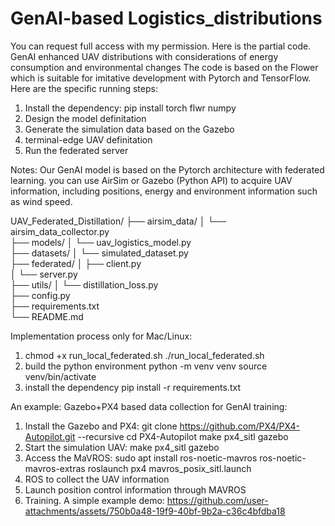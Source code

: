 # GenAI-based Logistics_distributions
You can request full access with my permission. Here is the partial code.
GenAI enhanced UAV distributions with considerations of energy consumption and environmental changes
The code is based on the Flower which is suitable for imitative development with Pytorch and TensorFlow.
Here are the specific running steps:
1. Install the dependency: pip install torch flwr numpy
2. Design the model definitation
3. Generate the simulation data based on the Gazebo
4. terminal-edge UAV definitation
5. Run the federated server

Notes: Our GenAI model is based on the Pytorch architecture with federated learning. you can use AirSim or Gazebo (Python API) to acquire UAV information, including positions, energy and environment information such as wind speed. 

UAV_Federated_Distillation/
├── airsim_data/
│   └── airsim_data_collector.py    
├── models/
│   └── uav_logistics_model.py       
├── datasets/
│   └── simulated_dataset.py        
├── federated/
│   ├── client.py                    
│   └── server.py                 
├── utils/
│   └── distillation_loss.py         
├── config.py                     
├── requirements.txt               
└── README.md          

Implementation process only for Mac/Linux:
1. chmod +x run_local_federated.sh
./run_local_federated.sh
2. build the python environment
   python -m venv venv
source venv/bin/activate
3. install the dependency
   pip install -r requirements.txt

An example: Gazebo+PX4 based data collection for GenAI training:
1. Install the Gazebo and PX4: 
git clone https://github.com/PX4/PX4-Autopilot.git --recursive
cd PX4-Autopilot
make px4_sitl gazebo
2. Start the simulation UAV:
   make px4_sitl gazebo
3. Access the MaVROS:
   sudo apt install ros-noetic-mavros ros-noetic-mavros-extras
roslaunch px4 mavros_posix_sitl.launch
4. ROS to collect the UAV information
5. Launch position control information through MAVROS
6. Training.
A simple example demo:
https://github.com/user-attachments/assets/750b0a48-19f9-40bf-9b2a-c36c4bfdba18




